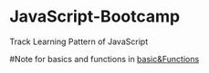 # JavaScript-Bootcamp
Track Learning Pattern of JavaScript

#Note for basics and functions in [basic&Functions](https://github.com/Jingyi-Yan/JavaScript-Bootcamp/blob/master/basics/basics%26Functions.md)

